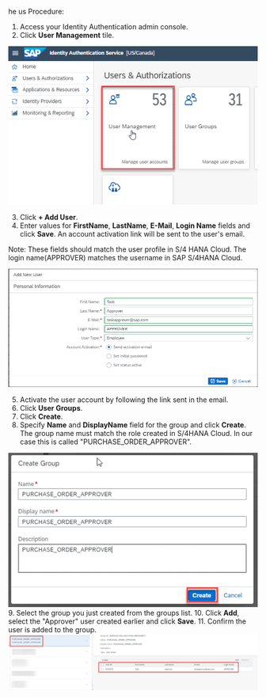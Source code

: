 he us
Procedure:

1. Access your Identity Authentication admin console.
2. Click **User Management** tile.

![alt text](images/iasusermanagement.png)

3. Click **+ Add User**.
4. Enter values for **FirstName**, **LastName**, **E-Mail**, **Login Name** fields and click **Save**. An account activation link will be sent to the user's email.

Note: These fields should match the user profile in S/4 HANA Cloud.  The login name(APPROVER) matches the username in SAP S/4HANA Cloud.

![alt text](images/iasadduser.png)

5. Activate the user account by following the link sent in the email.
6. Click **User Groups**.
7. Click **Create**.
8. Specify **Name** and **DisplayName** field for the group and click **Create**.  The group name must match the role created in S/4HANA Cloud.  In our case this is called "PURCHASE_ORDER_APPROVER".

![alt text](images/iascreategroup.png)
9. Select the group you just created from the groups list.
10. Click **Add**, select the "Approver" user created earlier and click **Save**.
11. Confirm the user is added to the group.
![alt text](images/addusertogroup.png)

